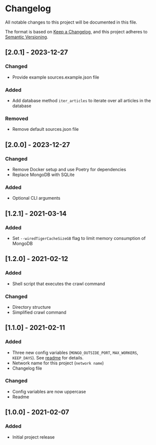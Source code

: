 # Changelog
All notable changes to this project will be documented in this file.

The format is based on [Keep a Changelog](https://keepachangelog.com/en/1.0.0/),
and this project adheres to [Semantic Versioning](https://semver.org/spec/v2.0.0.html).

## [2.0.1] - 2023-12-27
### Changed
- Provide example sources.example.json file

### Added
- Add database method `iter_articles` to iterate over all articles in the database

### Removed
- Remove default sources.json file

## [2.0.0] - 2023-12-27
### Changed
- Remove Docker setup and use Poetry for dependencies
- Replace MongoDB with SQLite

### Added
- Optional CLI arguments

## [1.2.1] - 2021-03-14
### Added
- Set `--wiredTigerCacheSizeGB` flag to limit memory consumption of MongoDB

## [1.2.0] - 2021-02-12
### Added
- Shell script that executes the crawl command
### Changed
- Directory structure
- Simplified crawl command

## [1.1.0] - 2021-02-11
### Added
- Three new config variables (`MONGO_OUTSIDE_PORT`, `MAX_WORKERS`, `KEEP_DAYS`). See [readme](README.md) for details.
- Network name for this project (`network name`)
- Changelog file
### Changed
- Config variables are now uppercase
- Readme

## [1.0.0] - 2021-02-07
### Added
- Initial project release